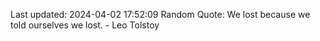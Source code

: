 Last updated: 2024-04-02 17:52:09
Random Quote: We lost because we told ourselves we lost. - Leo Tolstoy